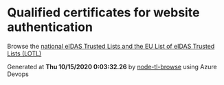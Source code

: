 # Qualified certificates for website authentication 
 Browse the [national eIDAS Trusted Lists and the EU List of eIDAS Trusted Lists (LOTL)](https://webgate.ec.europa.eu/tl-browser/#/) 
 
 
Generated at **Thu 10/15/2020  0:03:32.26** by [node-tl-browse](https://github.com/ymedlop/node-tl-browser) using Azure Devops 
